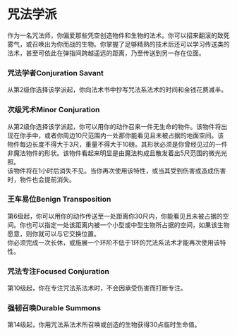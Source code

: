 # 咒法学派

&#x20;   作为一名咒法师，你偏爱那些凭空创造物件和生物的法术。你可以招来翻滚的致死雾气，或召唤出为你而战的生物。你掌握了足够精熟的技术后还可以学习传送类的法术，甚至可依此在弹指间跨越遥远的距离，乃至传送到另一存在位面。

### **咒法学者Conjuration Savant**

&#x20;   从第2级你选择该学派起，你向法术书中抄写咒法系法术的时间和金钱花费减半。

### **次级咒术Minor Conjuration**

&#x20;   从第2级你选择该学派起，你可以用你的动作召来一件无生命的物件。该物件将出现在你手中，或者你周边10尺范围内一处那你能看见且未被占据的地面空间。该物件每边长度不得大于3尺，重量不得大于10磅。其形状必须是你曾经见过的一件非魔法物件的形状。该物件看起来明显是由魔法构成且散发着出5尺范围的微光光照。\
&#x20;   该物件将在1小时后消失不见。当你再次使用该特性，或当其受到伤害或造成伤害时，物件也会提前消失。

### **王车易位Benign Transposition**

&#x20;   第6级起，你可以用你的动作传送至一处距离你30尺内，你能看见且未被占据的空间。你也可以指定一处该距离内被一个小型或中型生物所占据的空间，如果该生物愿意，则你就可以与它交换位置。\
&#x20;   你必须完成一次长休，或施展一个环阶不低于1环的咒法系法术才能再次使用该特性。

### **咒法专注Focused Conjuration**

&#x20;   第10级起，你在专注咒法系法术时，不会因承受伤害而打断专注。

### **强韧召唤Durable Summons**

&#x20;   第14级起，你用咒法系法术所召唤或创造的生物获得30点临时生命值。
